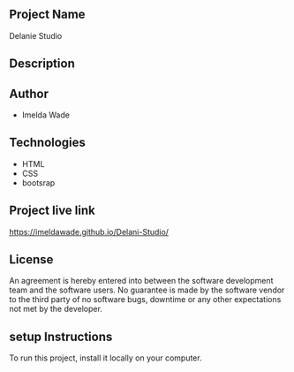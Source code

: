 ## Project Name
Delanie Studio

## Description


## Author
* Imelda Wade

## Technologies                                                             
* HTML
* CSS
* bootsrap

## Project live link
https://imeldawade.github.io/Delani-Studio/

## License
An agreement is hereby entered into between the software development team and the software users.
No guarantee is made by the software vendor to the third party of no software bugs, downtime or any other expectations not met by the developer.

##  setup Instructions
To run this project, install it locally on your computer.